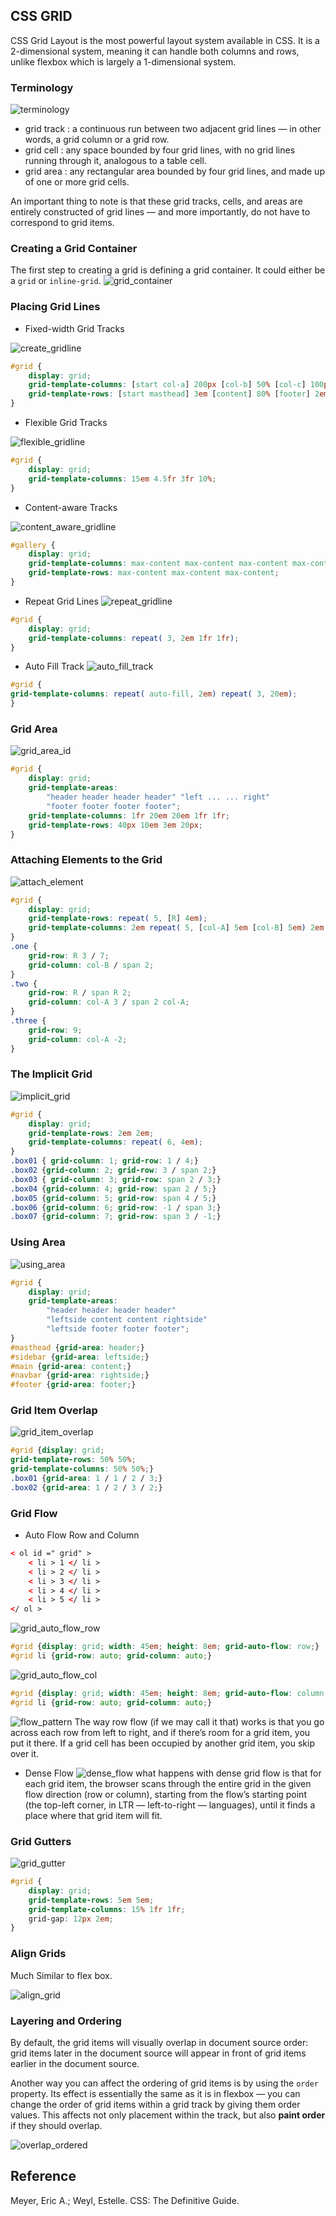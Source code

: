 ## CSS GRID

CSS Grid Layout is the most powerful layout system available in CSS. It is a 2-dimensional system, meaning it can handle both columns and rows, unlike flexbox which is largely a 1-dimensional system. 

### Terminology

![terminology]

- grid track : a continuous run between two adjacent grid lines — in other words, a grid column or a grid row.
- grid cell : any space bounded by four grid lines, with no grid lines running through it, analogous to a table cell.
- grid area : any rectangular area bounded by four grid lines, and made up of one or more grid cells.

An important thing to note is that these grid tracks, cells, and areas are entirely constructed of grid lines — and more importantly, do not have to correspond to grid items.

### Creating a Grid Container
The first step to creating a grid is defining a grid container. It could either be a `grid` or `inline-grid`.
![grid_container]

### Placing Grid Lines

* Fixed-width Grid Tracks

![create_gridline]

```css
#grid {
    display: grid; 
    grid-template-columns: [start col-a] 200px [col-b] 50% [col-c] 100px [stop end last]; 
    grid-template-rows: [start masthead] 3em [content] 80% [footer] 2em [stop end]; 
}
```

* Flexible Grid Tracks

![flexible_gridline]
```css
#grid {
    display: grid;
    grid-template-columns: 15em 4.5fr 3fr 10%;    
}
```

* Content-aware Tracks

![content_aware_gridline]
```css
#gallery {
    display: grid; 
    grid-template-columns: max-content max-content max-content max-content; 
    grid-template-rows: max-content max-content max-content;
}
```

* Repeat Grid Lines
![repeat_gridline]

```css
#grid {
    display: grid; 
    grid-template-columns: repeat( 3, 2em 1fr 1fr);
}
```

* Auto Fill Track
![auto_fill_track]
```css
#grid {
grid-template-columns: repeat( auto-fill, 2em) repeat( 3, 20em);    
}
```

### Grid Area

![grid_area_id]
```css
#grid {
    display: grid; 
    grid-template-areas: 
        "header header header header" "left ... ... right" 
        "footer footer footer footer"; 
    grid-template-columns: 1fr 20em 20em 1fr 1fr; 
    grid-template-rows: 40px 10em 3em 20px;
}
```

### Attaching Elements to the Grid
![attach_element]

```css
#grid {
    display: grid; 
    grid-template-rows: repeat( 5, [R] 4em); 
    grid-template-columns: 2em repeat( 5, [col-A] 5em [col-B] 5em) 2em;
} 
.one { 
    grid-row: R 3 / 7; 
    grid-column: col-B / span 2;
} 
.two { 
    grid-row: R / span R 2; 
    grid-column: col-A 3 / span 2 col-A;
} 
.three { 
    grid-row: 9; 
    grid-column: col-A -2;
}
```

### The Implicit Grid
![implicit_grid]
```css
#grid {
    display: grid; 
    grid-template-rows: 2em 2em; 
    grid-template-columns: repeat( 6, 4em);
}
.box01 { grid-column: 1; grid-row: 1 / 4;} 
.box02 {grid-column: 2; grid-row: 3 / span 2;}
.box03 { grid-column: 3; grid-row: span 2 / 3;} 
.box04 {grid-column: 4; grid-row: span 2 / 5;} 
.box05 {grid-column: 5; grid-row: span 4 / 5;} 
.box06 {grid-column: 6; grid-row: -1 / span 3;} 
.box07 {grid-column: 7; grid-row: span 3 / -1;}
```

### Using Area
![using_area]
```css
#grid {
    display: grid; 
    grid-template-areas: 
        "header header header header" 
        "leftside content content rightside" 
        "leftside footer footer footer";
} 
#masthead {grid-area: header;} 
#sidebar {grid-area: leftside;} 
#main {grid-area: content;} 
#navbar {grid-area: rightside;} 
#footer {grid-area: footer;}
```

### Grid Item Overlap
![grid_item_overlap]
```css
#grid {display: grid; 
grid-template-rows: 50% 50%; 
grid-template-columns: 50% 50%;} 
.box01 {grid-area: 1 / 1 / 2 / 3;} 
.box02 {grid-area: 1 / 2 / 3 / 2;}
```

### Grid Flow

* Auto Flow Row and Column
```html
< ol id =" grid" > 
    < li > 1 </ li > 
    < li > 2 </ li > 
    < li > 3 </ li > 
    < li > 4 </ li > 
    < li > 5 </ li > 
</ ol >
```
![grid_auto_flow_row]
```css
#grid {display: grid; width: 45em; height: 8em; grid-auto-flow: row;} 
#grid li {grid-row: auto; grid-column: auto;}
```

![grid_auto_flow_col]
```css
#grid {display: grid; width: 45em; height: 8em; grid-auto-flow: column;} 
#grid li {grid-row: auto; grid-column: auto;}
```

![flow_pattern]
The way row flow (if we may call it that) works is that you go across each row from left to right, and if there’s room for a grid item, you put it there. If a grid cell has been occupied by another grid item, you skip over it.

* Dense Flow
![dense_flow]
what happens with dense grid flow is that for each grid item, the browser scans through the entire grid in the given flow direction (row or column), starting from the flow’s starting point (the top-left corner, in LTR — left-to-right — languages), until it finds a place where that grid item will fit.

### Grid Gutters
![grid_gutter]
```css
#grid {
    display: grid; 
    grid-template-rows: 5em 5em; 
    grid-template-columns: 15% 1fr 1fr; 
    grid-gap: 12px 2em;
}
```

### Align Grids
Much Similar to flex box.

![align_grid]

### Layering and Ordering
By default, the grid items will visually overlap in document source order: grid items later in the document source will appear in front of grid items earlier in the document source.

Another way you can affect the ordering of grid items is by using the `order` property. Its effect is essentially the same as it is in flexbox — you can change the order of grid items within a grid track by giving them order values. This affects not only placement within the track, but also __paint order__ if they should overlap.

![overlap_ordered]

## Reference
Meyer, Eric A.; Weyl, Estelle. CSS: The Definitive Guide. 


[terminology]: ./basic_component.PNG
[grid_container]: ./grid_container.PNG
[create_gridline]: ./create_gridline.PNG
[flexible_gridline]:./flexible_gridline.PNG
[content_aware_gridline]:./content_aware_gridline.PNG
[repeat_gridline]:./repeat_gridline.PNG
[auto_fill_track]:./auto_fill_track.PNG
[grid_area_id]: ./grid_area_id.PNG
[attach_element]: ./attach_element.PNG
[implicit_grid]: ./implicit_grid.PNG
[using_area]:./using_area.PNG
[grid_item_overlap]:./grid_item_overlap.PNG
[grid_auto_flow_row]: ./grid_auto_flow_row.PNG
[grid_auto_flow_col]: ./grid_auto_flow_col.PNG
[flow_pattern]:./flow_pattern.PNG
[dense_flow]:./dense_flow.PNG
[grid_gutter]:./Grid_Gutter.PNG
[align_grid]:./align_grid.PNG
[overlap_source_order]:./overlap_source_order.PNG
[overlap_ordered]:./overlap_ordered.PNG

